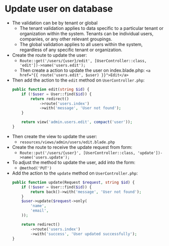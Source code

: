 # Update user on database
- The validation can be by tenant or global
  - The tenant validation applies to data specific to a particular tenant or organization within the system. Tenants can be individual users, companies, or any other relevant groupings.
  - The global validation applies to all users within the system, regardless of any specific tenant or organization.
- Create the route to update the user:
  - `Route::get('/users/{user}/edit', [UserController::class, 'edit'])->name('users.edit');`
  - Then create a action to update the user on index.blade.php:
    `<a href="{{ route('users.edit', $user) }}">Edit</a>`
- Then add the action to the `edit` method on `UserController.php`:
  ```php
  public function edit(string $id) {
      if (!$user = User::find($id)) {
          return redirect()
              ->route('users.index')
              ->with('message', 'User not found');
      }

      return view('admin.users.edit', compact('user'));
  }
  ```
- Then create the view to update the user:
  - `resources/views/admin/users/edit.blade.php`
- Create the route to receive the update request from form:
  - `Route::put('/users/{user}', [UserController::class, 'update'])->name('users.update');`
- To adjust the method to update the user, add into the form:
  - `@method('PUT')`
- Add the action to the `update` method on `UserController.php`:
  ```php
  public function update(Request $request, string $id) {
      if (!$user = User::find($id)) {
          return back()->with('message', 'User not found');
      }
      $user->update($request->only(
          'name',
          'email',
      ));

      return redirect()
          ->route('users.index')
          ->with('success', 'User updated successfully');
  }
  ```
